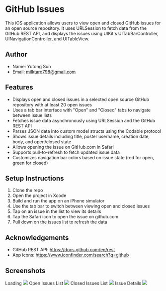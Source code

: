 # GitHub Issues

This iOS application allows users to view open and closed GitHub issues for an open source repository. It uses URLSession to fetch data from the GitHub REST API, and displays the issues using UIKit's UITabBarController, UINavigationController, and UITableView.

## Author 

- Name: Yutong Sun
- Email: milktaro798@gmail.com

## Features

- Displays open and closed issues in a selected open source GitHub repository with at least 20 open issues
- Uses a tab bar interface with "Open" and "Closed" tabs to navigate between issue lists
- Fetches issue data asynchronously using URLSession and the GitHub REST API
- Parses JSON data into custom model structs using the Codable protocol
- Shows issue details including title, poster username, creation date, body, and open/closed state 
- Allows opening the issue on GitHub.com in Safari
- Supports pull-to-refresh to fetch updated issue data
- Customizes navigation bar colors based on issue state (red for open, green for closed)

## Setup Instructions

1. Clone the repo 
2. Open the project in Xcode
3. Build and run the app on an iPhone simulator
4. Use the tab bar to switch between viewing open and closed issues
5. Tap on an issue in the list to view its details
6. Tap the Safari icon to open the issue on github.com
7. Pull down on the issues list to refresh the data

## Acknowledgements 

- GitHub REST API: https://docs.github.com/en/rest
- App icons: https://www.iconfinder.com/search?q=github

## Screenshots
Loading
![](https://github.com/MilkTaro798/GitHub-Issues/blob/main/Simulator%20Screenshot-1.png) 
Open Issues List
![](https://github.com/MilkTaro798/GitHub-Issues/blob/main/Simulator%20Screenshot-2.png)
Closed Issues List
![](https://github.com/MilkTaro798/GitHub-Issues/blob/main/Simulator%20Screenshot-3.png)
Issue Details
![](https://github.com/MilkTaro798/GitHub-Issues/blob/main/Simulator%20Screenshot-4.png)
